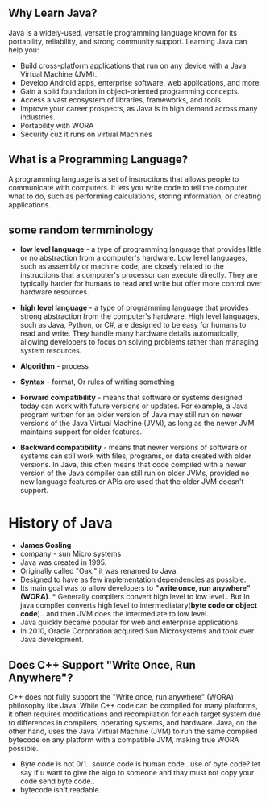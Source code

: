 ## Why Learn Java?

Java is a widely-used, versatile programming language known for its portability, reliability, and strong community support. Learning Java can help you:

- Build cross-platform applications that run on any device with a Java Virtual Machine (JVM).
- Develop Android apps, enterprise software, web applications, and more.
- Gain a solid foundation in object-oriented programming concepts.
- Access a vast ecosystem of libraries, frameworks, and tools.
- Improve your career prospects, as Java is in high demand across many industries.
- Portability with WORA
- Security cuz it runs on virtual Machines




## What is a Programming Language?

A programming language is a set of instructions that allows people to communicate with computers. It lets you write code to tell the computer what to do, such as performing calculations, storing information, or creating applications.

## some random termminology

* **low level language** - a type of programming language that provides little or no abstraction from a computer's hardware. Low level languages, such as assembly or machine code, are closely related to the instructions that a computer's processor can execute directly. They are typically harder for humans to read and write but offer more control over hardware resources.
* **high level language** - a type of programming language that provides strong abstraction from the computer's hardware. High level languages, such as Java, Python, or C#, are designed to be easy for humans to read and write. They handle many hardware details automatically, allowing developers to focus on solving problems rather than managing system resources.


* **Algorithm** - process
* **Syntax** - format, Or rules of writing something
* **Forward compatibility** - means that software or systems designed today can work with future versions or updates. For example, a Java program written for an older version of Java may still run on newer versions of the Java Virtual Machine (JVM), as long as the newer JVM maintains support for older features.
* **Backward compatibility** - means that newer versions of software or systems can still work with files, programs, or data created with older versions. In Java, this often means that code compiled with a newer version of the Java compiler can still run on older JVMs, provided no new language features or APIs are used that the older JVM doesn't support.


# History of Java
* **James Gosling**
* company - sun Micro systems
* Java was created in 1995.
* Originally called "Oak," it was renamed to Java.
* Designed to have as few implementation dependencies as possible.
* Its main goal was to allow developers to **"write once, run anywhere" (WORA)**.
        * Generally compilers convert high level to low level.. But In java compiler converts high level to intermediatary(**byte code or object code**).. and then JVM does the intermediate to low level.
* Java quickly became popular for web and enterprise applications.
* In 2010, Oracle Corporation acquired Sun Microsystems and took over Java development.


## Does C++ Support "Write Once, Run Anywhere"?

C++ does not fully support the "Write once, run anywhere" (WORA) philosophy like Java. While C++ code can be compiled for many platforms, it often requires modifications and recompilation for each target system due to differences in compilers, operating systems, and hardware. Java, on the other hand, uses the Java Virtual Machine (JVM) to run the same compiled bytecode on any platform with a compatible JVM, making true WORA possible.




* Byte code is not 0/1.. source code is human code.. use of byte code? let say if u want to give the algo to someone and thay must not copy your code send byte code..
* bytecode isn't readable.



